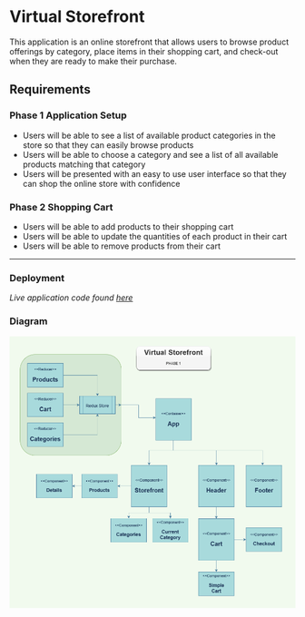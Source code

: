 # Virtual Storefront

This application is an online storefront that allows users to browse product offerings by category, place items in their shopping cart, and check-out when they are ready to make their purchase.

## Requirements

### Phase 1 Application Setup

* Users will be able to see a list of available product categories in the store so that they can easily browse products
* Users will be able to choose a category and see a list of all available products matching that category
* Users will be presented with an easy to use user interface so that they can shop the online store with confidence

### Phase 2 Shopping Cart

* Users will be able to add products to their shopping cart
* Users will be able to update the quantities of each product in their cart
* Users will be able to remove products from their cart

------------

### Deployment

  _Live application code found [here](https://virtual-storefront.netlify.app/)_

  <!-- _The server used for API Integration can be found [here]()_ -->
  
### Diagram

![diagram](./virtualStore.png)
